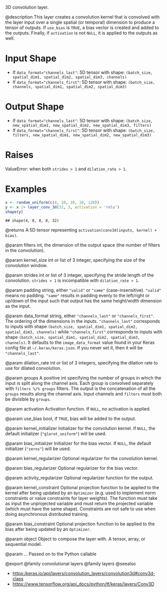 3D convolution layer.

@description
This layer creates a convolution kernel that is convolved with the layer
input over a single spatial (or temporal) dimension to produce a tensor of
outputs. If `use_bias` is `TRUE`, a bias vector is created and added to the
outputs. Finally, if `activation` is not `NULL`, it is applied to the
outputs as well.

# Input Shape
- If `data_format="channels_last"`:
    5D tensor with shape:
    `(batch_size, spatial_dim1, spatial_dim2, spatial_dim3, channels)`
- If `data_format="channels_first"`:
    5D tensor with shape:
    `(batch_size, channels, spatial_dim1, spatial_dim2, spatial_dim3)`

# Output Shape
- If `data_format="channels_last"`:
    5D tensor with shape:
    `(batch_size, new_spatial_dim1, new_spatial_dim2, new_spatial_dim3,
    filters)`
- If `data_format="channels_first"`:
    5D tensor with shape:
    `(batch_size, filters, new_spatial_dim1, new_spatial_dim2,
    new_spatial_dim3)`

# Raises
ValueError: when both `strides > 1` and `dilation_rate > 1`.

# Examples

```r
x <- random_uniform(c(4, 10, 10, 10, 128))
y <- x |> layer_conv_3d(32, 3, activation = 'relu')
shape(y)
```

```
## shape(4, 8, 8, 8, 32)
```

@returns
A 5D tensor representing `activation(conv3d(inputs, kernel) + bias)`.

@param filters
int, the dimension of the output space (the number of filters
in the convolution).

@param kernel_size
int or list of 3 integer, specifying the size of the
convolution window.

@param strides
int or list of 3 integer, specifying the stride length
of the convolution. `strides > 1` is incompatible with
`dilation_rate > 1`.

@param padding
string, either `"valid"` or `"same"` (case-insensitive).
`"valid"` means no padding. `"same"` results in padding evenly to
the left/right or up/down of the input such that output has the same
height/width dimension as the input.

@param data_format
string, either `"channels_last"` or `"channels_first"`.
The ordering of the dimensions in the inputs. `"channels_last"`
corresponds to inputs with shape
`(batch_size, spatial_dim1, spatial_dim2, spatial_dim3, channels)`
while `"channels_first"` corresponds to inputs with shape
`(batch_size, spatial_dim1, spatial_dim2, spatial_dim3, channels)`.
It defaults to the `image_data_format` value found in your Keras
config file at `~/.keras/keras.json`. If you never set it, then it
will be `"channels_last"`.

@param dilation_rate
int or list of 3 integers, specifying the dilation
rate to use for dilated convolution.

@param groups
A positive int specifying the number of groups in which the
input is split along the channel axis. Each group is convolved
separately with `filters %/% groups` filters. The output is the
concatenation of all the `groups` results along the channel axis.
Input channels and `filters` must both be divisible by `groups`.

@param activation
Activation function. If `NULL`, no activation is applied.

@param use_bias
bool, if `TRUE`, bias will be added to the output.

@param kernel_initializer
Initializer for the convolution kernel. If `NULL`,
the default initializer (`"glorot_uniform"`) will be used.

@param bias_initializer
Initializer for the bias vector. If `NULL`, the
default initializer (`"zeros"`) will be used.

@param kernel_regularizer
Optional regularizer for the convolution kernel.

@param bias_regularizer
Optional regularizer for the bias vector.

@param activity_regularizer
Optional regularizer function for the output.

@param kernel_constraint
Optional projection function to be applied to the
kernel after being updated by an `Optimizer` (e.g. used to implement
norm constraints or value constraints for layer weights). The
function must take as input the unprojected variable and must return
the projected variable (which must have the same shape). Constraints
are not safe to use when doing asynchronous distributed training.

@param bias_constraint
Optional projection function to be applied to the
bias after being updated by an `Optimizer`.

@param object
Object to compose the layer with. A tensor, array, or sequential model.

@param ...
Passed on to the Python callable

@export
@family convolutional layers
@family layers
@seealso
+ <https:/keras.io/api/layers/convolution_layers/convolution3d#conv3d-class>
+ <https://www.tensorflow.org/api_docs/python/tf/keras/layers/Conv3D>
